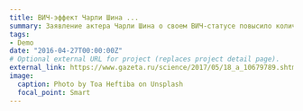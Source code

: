 ```yaml
---
title: ВИЧ-эффект Чарли Шина ...
summary: Заявление актера Чарли Шина о своем ВИЧ-статусе повысило количество продаж экспресс-тестов на ВИЧ ...
tags:
- Demo
date: "2016-04-27T00:00:00Z"
# Optional external URL for project (replaces project detail page).
external_link: https://www.gazeta.ru/science/2017/05/18_a_10679789.shtml
image:
  caption: Photo by Toa Heftiba on Unsplash
  focal_point: Smart
---
```

